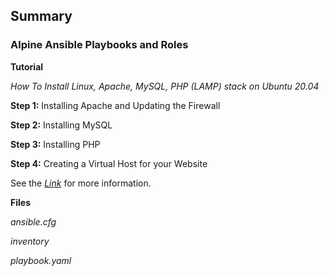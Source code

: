 ## Summary
### Alpine Ansible Playbooks and Roles
__Tutorial__

_How To Install Linux, Apache, MySQL, PHP (LAMP) stack on Ubuntu 20.04_

__Step 1:__ Installing Apache and Updating the Firewall

__Step 2:__ Installing MySQL

__Step 3:__ Installing PHP

__Step 4:__ Creating a Virtual Host for your Website

See the [_Link_](https://www.digitalocean.com/community/tutorials/how-to-install-linux-apache-mysql-php-lamp-stack-on-ubuntu-20-04) for more information.


__Files__

_ansible.cfg_

_inventory_

_playbook.yaml_
